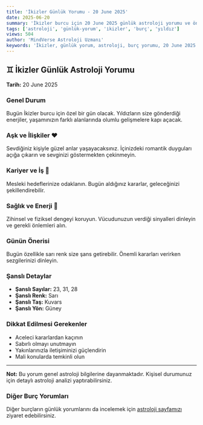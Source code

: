 ```yaml
---
title: 'İkizler Günlük Yorumu - 20 June 2025'
date: 2025-06-20
summary: 'İkizler burcu için 20 June 2025 günlük astroloji yorumu ve önerileri.'
tags: ['astroloji', 'günlük-yorum', 'i̇kizler', 'burç', 'yıldız']
views: 504
author: 'MindVerse Astroloji Uzmanı'
keywords: 'İkizler, günlük yorum, astroloji, burç yorumu, 20 June 2025'
---
```


## ♊ İkizler Günlük Astroloji Yorumu

**Tarih:** 20 June 2025

### Genel Durum

Bugün İkizler burcu için özel bir gün olacak. Yıldızların size gönderdiği enerjiler, yaşamınızın farklı alanlarında olumlu gelişmelere kapı açacak.

### Aşk ve İlişkiler ❤️

Sevdiğiniz kişiyle güzel anlar yaşayacaksınız. İçinizdeki romantik duyguları açığa çıkarın ve sevginizi göstermekten çekinmeyin.

### Kariyer ve İş 💼

Mesleki hedeflerinize odaklanın. Bugün aldığınız kararlar, geleceğinizi şekillendirebilir.

### Sağlık ve Enerji 🌟

Zihinsel ve fiziksel dengeyi koruyun. Vücudunuzun verdiği sinyalleri dinleyin ve gerekli önlemleri alın.

### Günün Önerisi

Bugün özellikle sarı renk size şans getirebilir. Önemli kararları verirken sezgilerinizi dinleyin.

### Şanslı Detaylar

- **Şanslı Sayılar:** 23, 31, 28
- **Şanslı Renk:** Sarı
- **Şanslı Taş:** Kuvars
- **Şanslı Yön:** Güney

### Dikkat Edilmesi Gerekenler

- Aceleci kararlardan kaçının
- Sabırlı olmayı unutmayın
- Yakınlarınızla iletişiminizi güçlendirin
- Mali konularda temkinli olun

---

**Not:** Bu yorum genel astroloji bilgilerine dayanmaktadır. Kişisel durumunuz için detaylı astroloji analizi yaptırabilirsiniz.

### Diğer Burç Yorumları

Diğer burçların günlük yorumlarını da incelemek için [astroloji sayfamızı](/astrology) ziyaret edebilirsiniz.
